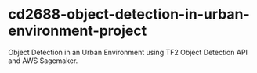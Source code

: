 # cd2688-object-detection-in-urban-environment-project
Object Detection in an Urban Environment using TF2 Object Detection API and AWS Sagemaker.

